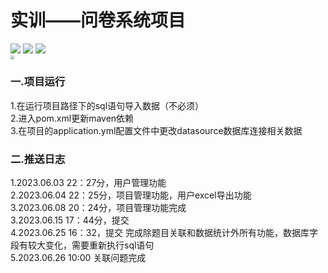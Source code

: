 # 实训——问卷系统项目
![](https://badgen.net/badge/springboot/2.7.12/green)   ![](https://badgen.net/badge/mybatis-plus/3.5.3.1/blue) ![](https://badgen.net/badge/java/1.8/pink)  
<img src="https://ml-platform.oss-cn-beijing.aliyuncs.com/assets/developerAvatars/htyAvatar.png" style="zoom:40%;" />
### 一.项目运行
1.在运行项目路径下的sql语句导入数据（不必须）  
2.进入pom.xml更新maven依赖  
3.在项目的application.yml配置文件中更改datasource数据库连接相关数据
### 二.推送日志
1.2023.06.03 22：27分，用户管理功能  
2.2023.06.04 22：25分，项目管理功能，用户excel导出功能  
3.2023.06.08 20：24分，项目管理功能完成  
3.2023.06.15 17：44分，提交  
4.2023.06.25 16：32，提交 完成除题目关联和数据统计外所有功能，数据库字段有较大变化，需要重新执行sql语句  
5.2023.06.26 10:00 关联问题完成